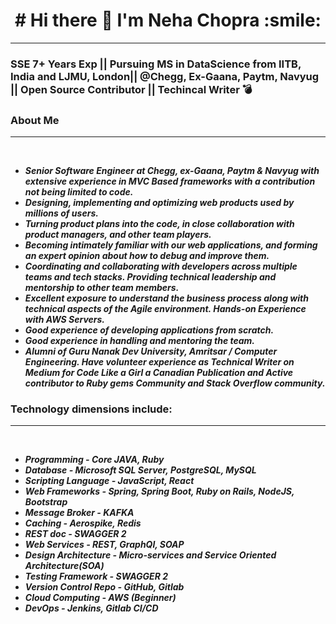                                                           
  <h1 align="center"> # Hi there 👋    I'm Neha Chopra :smile: </h1>

--------------------------------------------------------------------------------------------------------------------------------------------------------------------

### SSE 7+ Years Exp || Pursuing MS in DataScience from IITB, India and LJMU, London|| @Chegg, Ex-Gaana, Paytm, Navyug || Open Source Contributor || Techincal Writer :bomb:

### About Me
--------------------------------------------------------------------------------------------------------------------------------------------------------------------
 <p>
 <tr>
    <td>
     <br />
     <ul>
      <li><strong><i>Senior Software Engineer at Chegg, ex-Gaana, Paytm & Navyug with extensive experience in MVC Based frameworks with a contribution not being limited to code.</i></strong></li>
      <li><strong><i>Designing, implementing and optimizing web products used by millions of users.</i></strong></li>
      <li><strong><i>Turning product plans into the code, in close collaboration with product managers, and other team players.</i></strong></li>
      <li><strong><i>Becoming intimately familiar with our web applications, and forming an expert opinion about how to debug and improve them.</i></strong></li>
      <li><strong><i>Coordinating and collaborating with developers across multiple teams and tech stacks. Providing technical leadership and mentorship to other team members.</i></strong></li>
      <li><strong><i>Excellent exposure to understand the business process along with technical aspects of the Agile environment. Hands-on Experience with AWS Servers.</i></strong></li>
      <li><strong><i>Good experience of developing applications from scratch.</i></strong></li>
      <li><strong><i>Good experience in handling and mentoring the team.</i></strong></li>
      <li><strong><i>Alumni of Guru Nanak Dev University, Amritsar / Computer Engineering.
Have volunteer experience as Technical Writer on Medium for Code Like a Girl a Canadian Publication and Active contributor to Ruby gems Community and Stack Overflow community.</i>
</strong></li>
     </ul>
    </td>
 </tr>
 </p>
   

### Technology dimensions include:
--------------------------------------------------------------------------------------------------------------------------------------------------------------------
  <tr>
    <td>
     <br />
     <ul>
      <li><strong><i>Programming - Core JAVA, Ruby</i></strong></li>
      <li><strong><i>Database - Microsoft SQL Server, PostgreSQL, MySQL</i></strong></li>
      <li><strong><i>Scripting Language - JavaScript, React</i></strong></li>
      <li><strong><i>Web Frameworks - Spring, Spring Boot, Ruby on Rails, NodeJS, Bootstrap</i></strong></li>
      <li><strong><i>Message Broker - KAFKA</i></strong></li>
      <li><strong><i>Caching - Aerospike, Redis</i></strong></li>
      <li><strong><i>REST doc - SWAGGER 2</i></strong></li>
      <li><strong><i>Web Services - REST, GraphQl, SOAP</i></strong></li>
      <li><strong><i>Design Architecture  - Micro-services and Service Oriented Architecture(SOA)</i></strong></li>
      <li><strong><i>Testing Framework  - SWAGGER 2</i></strong></li>
      <li><strong><i>Version Control Repo - GitHub, Gitlab</i></strong></li>
      <li><strong><i>Cloud Computing  - AWS (Beginner)</i></strong></li>
      <li><strong><i>DevOps - Jenkins, Gitlab CI/CD</i></strong></li>
     </ul>
    </td>
 </tr>
 
   
   


